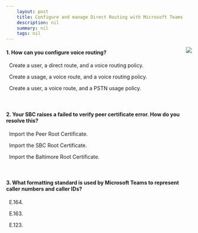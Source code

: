 ```yaml
---
    layout: post
    title: Configure and manage Direct Routing with Microsoft Teams 
    description: nil
    summary: nil
    tags: nil
---
```



 <a target="_blank" href="https://docs.microsoft.com/en-us/learn/modules/m365-teams-configure-manage-direct-routing/7-knowledge-check/"><i class="fas fa-external-link-alt"></i> </a>
 <img align="right" src="https://docs.microsoft.com/en-us/learn/achievements/configure-and-manage-direct-routing.svg">
####  1. How can you configure voice routing?


<i class='far fa-square'></i> &nbsp;&nbsp;Create a user, a direct route, and a voice routing policy.

<i class='fas fa-check-square' style='color: Dodgerblue;'></i> &nbsp;&nbsp;Create a usage, a voice route, and a voice routing policy.

<i class='far fa-square'></i> &nbsp;&nbsp;Create a user, a voice route, and a PSTN usage policy.
<br />
<br />
<br />

####  2. Your SBC raises a failed to verify peer certificate error. How do you resolve this?


<i class='far fa-square'></i> &nbsp;&nbsp;Import the Peer Root Certificate.

<i class='far fa-square'></i> &nbsp;&nbsp;Import the SBC Root Certificate.

<i class='fas fa-check-square' style='color: Dodgerblue;'></i> &nbsp;&nbsp;Import the Baltimore Root Certificate.
<br />
<br />
<br />

####  3. What formatting standard is used by Microsoft Teams to represent caller numbers and caller IDs?


<i class='fas fa-check-square' style='color: Dodgerblue;'></i> &nbsp;&nbsp;E.164.

<i class='far fa-square'></i> &nbsp;&nbsp;E.163.

<i class='far fa-square'></i> &nbsp;&nbsp;E.123.
<br />
<br />
<br />
